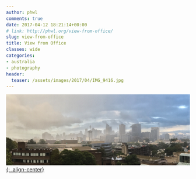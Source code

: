 ```yaml
---
author: phwl
comments: true
date: 2017-04-12 18:21:14+00:00
# link: http://phwl.org/view-from-office/
slug: view-from-office
title: View from Office
classes: wide
categories:
- australia
- photography
header:
  teaser: /assets/images/2017/04/IMG_9416.jpg
---
```


[![](/assets/images/2017/04/IMG_9416.jpg){: .align-center}](/assets/images/2017/04/IMG_9416.jpg)

